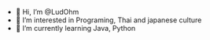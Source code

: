 - 👋 Hi, I’m @LudOhm
- 👀 I’m interested in Programing, Thai and japanese culture
- 🌱 I’m currently learning Java, Python

<!---
LudOhm/LudOhm is a ✨ special ✨ repository because its `README.md` (this file) appears on your GitHub profile.
You can click the Preview link to take a look at your changes.
--->
